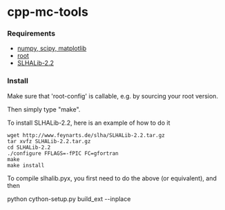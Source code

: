 cpp-mc-tools
============

### Requirements

* [numpy, scipy, matplotlib](http://www.scipy.org/)
* [root](http://root.cern.ch/drupal/)
* [SLHALib-2.2](http://www.feynarts.de/slha/)

### Install

Make sure that 'root-config' is callable, e.g. by sourcing your root version.

Then simply type "make".

To install SLHALib-2.2, here is an example of how to do it

    wget http://www.feynarts.de/slha/SLHALib-2.2.tar.gz 
    tar xvfz SLHALib-2.2.tar.gz
    cd SLHALib-2.2
    ./configure FFLAGS=-fPIC FC=gfortran
    make 
    make install

To compile slhalib.pyx, you first need to do the above (or equivalent), and then

   python cython-setup.py build_ext --inplace 


